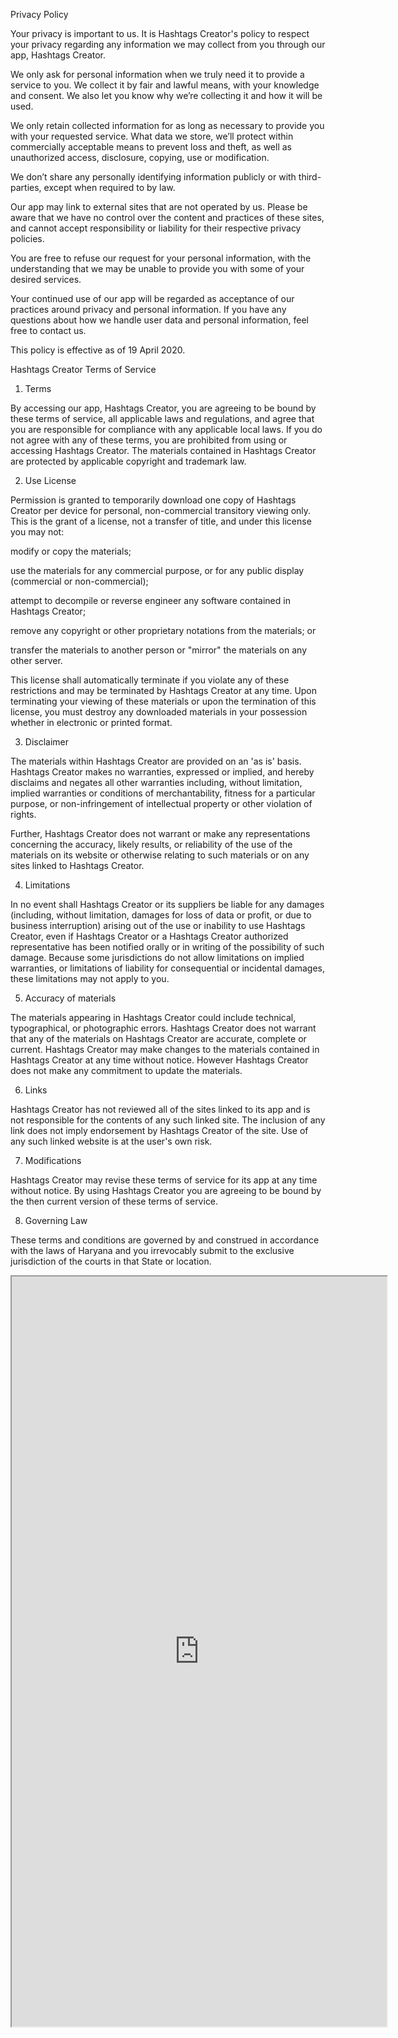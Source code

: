 <!DOCTYPE html>
<html>
<body>

Privacy Policy

Your privacy is important to us. It is Hashtags Creator's policy to respect your privacy regarding any information we may collect from you through our app, Hashtags Creator.

We only ask for personal information when we truly need it to provide a service to you. We collect it by fair and lawful means, with your knowledge and consent. We also let you know why we’re collecting it and how it will be used.

We only retain collected information for as long as necessary to provide you with your requested service. What data we store, we’ll protect within commercially acceptable means to prevent loss and theft, as well as unauthorized access, disclosure, copying, use or modification.

We don’t share any personally identifying information publicly or with third-parties, except when required to by law.

Our app may link to external sites that are not operated by us. Please be aware that we have no control over the content and practices of these sites, and cannot accept responsibility or liability for their respective privacy policies.

You are free to refuse our request for your personal information, with the understanding that we may be unable to provide you with some of your desired services.

Your continued use of our app will be regarded as acceptance of our practices around privacy and personal information. If you have any questions about how we handle user data and personal information, feel free to contact us.

This policy is effective as of 19 April 2020.







Hashtags Creator Terms of Service

1. Terms

By accessing our app, Hashtags Creator, you are agreeing to be bound by these terms of service, all applicable laws and regulations, and agree that you are responsible for compliance with any applicable local laws. If you do not agree with any of these terms, you are prohibited from using or accessing Hashtags Creator. The materials contained in Hashtags Creator are protected by applicable copyright and trademark law.



2. Use License





Permission is granted to temporarily download one copy of Hashtags Creator per device for personal, non-commercial transitory viewing only. This is the grant of a license, not a transfer of title, and under this license you may not:



modify or copy the materials;

use the materials for any commercial purpose, or for any public display (commercial or non-commercial);

attempt to decompile or reverse engineer any software contained in Hashtags Creator;

remove any copyright or other proprietary notations from the materials; or

transfer the materials to another person or "mirror" the materials on any other server.





This license shall automatically terminate if you violate any of these restrictions and may be terminated by Hashtags Creator at any time. Upon terminating your viewing of these materials or upon the termination of this license, you must destroy any downloaded materials in your possession whether in electronic or printed format.



3. Disclaimer



The materials within Hashtags Creator are provided on an 'as is' basis. Hashtags Creator makes no warranties, expressed or implied, and hereby disclaims and negates all other warranties including, without limitation, implied warranties or conditions of merchantability, fitness for a particular purpose, or non-infringement of intellectual property or other violation of rights.

Further, Hashtags Creator does not warrant or make any representations concerning the accuracy, likely results, or reliability of the use of the materials on its website or otherwise relating to such materials or on any sites linked to Hashtags Creator.



4. Limitations

In no event shall Hashtags Creator or its suppliers be liable for any damages (including, without limitation, damages for loss of data or profit, or due to business interruption) arising out of the use or inability to use Hashtags Creator, even if Hashtags Creator or a Hashtags Creator authorized representative has been notified orally or in writing of the possibility of such damage. Because some jurisdictions do not allow limitations on implied warranties, or limitations of liability for consequential or incidental damages, these limitations may not apply to you.



5. Accuracy of materials

The materials appearing in Hashtags Creator could include technical, typographical, or photographic errors. Hashtags Creator does not warrant that any of the materials on Hashtags Creator are accurate, complete or current. Hashtags Creator may make changes to the materials contained in Hashtags Creator at any time without notice. However Hashtags Creator does not make any commitment to update the materials.



6. Links

Hashtags Creator has not reviewed all of the sites linked to its app and is not responsible for the contents of any such linked site. The inclusion of any link does not imply endorsement by Hashtags Creator of the site. Use of any such linked website is at the user's own risk.



7. Modifications

Hashtags Creator may revise these terms of service for its app at any time without notice. By using Hashtags Creator you are agreeing to be bound by the then current version of these terms of service.



8. Governing Law

These terms and conditions are governed by and construed in accordance with the laws of Haryana and you irrevocably submit to the exclusive jurisdiction of the courts in that State or location.



<iframe src="https://aryansbtloe.github.io/aryansbtloe.com/" title="" width = 600 , height = 1200>
</iframe>

</body>
</html>
